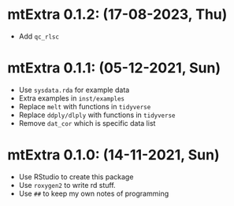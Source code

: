 
# mtExtra 0.1.2: (17-08-2023, Thu)

- Add `qc_rlsc`

# mtExtra 0.1.1: (05-12-2021, Sun)

- Use `sysdata.rda` for example data
- Extra examples in `inst/examples`
- Replace `melt` with functions in `tidyverse`
- Replace `ddply/dlply` with functions in `tidyverse`
- Remove `dat_cor` which is specific data list

# mtExtra 0.1.0: (14-11-2021, Sun)

- Use RStudio to create this package
- Use `roxygen2` to write rd stuff.
- Use `##` to keep my own notes of programming

